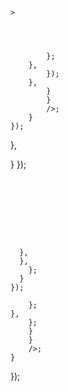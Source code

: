 ---
---

>


```







>




        };
    },
        });
    },
        }
        }
        />;
    }
});
```





  }, 


  }
}); 

``` 



```


``` 





  },
  },
    };
  }
});
```




        };
    },
        };
        }
        }
        />;
    }
});
```

